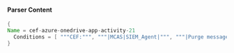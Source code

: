 #### Parser Content
```Java
{
Name = cef-azure-onedrive-app-activity-21
  Conditions = [ """CEF:""", """|MCAS|SIEM_Agent|""", """|Purge messages from the mailbox (impersonated)|""" ]
}
```